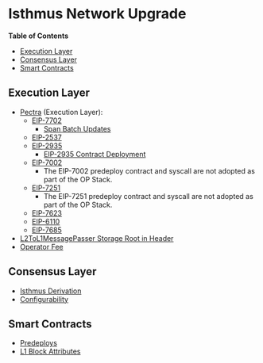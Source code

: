 # Isthmus Network Upgrade

<!-- START doctoc generated TOC please keep comment here to allow auto update -->
<!-- DON'T EDIT THIS SECTION, INSTEAD RE-RUN doctoc TO UPDATE -->
**Table of Contents**

- [Execution Layer](#execution-layer)
- [Consensus Layer](#consensus-layer)
- [Smart Contracts](#smart-contracts)

<!-- END doctoc generated TOC please keep comment here to allow auto update -->

## Execution Layer

- [Pectra](https://eips.ethereum.org/EIPS/eip-7600) (Execution Layer):
  - [EIP-7702](https://eips.ethereum.org/EIPS/eip-7702)
    - [Span Batch Updates](./derivation.md#span-batch-updates)
  - [EIP-2537](https://eips.ethereum.org/EIPS/eip-2537)
  - [EIP-2935](https://eips.ethereum.org/EIPS/eip-2935)
    - [EIP-2935 Contract Deployment](./derivation.md#eip-2935-contract-deployment)
  - [EIP-7002](https://eips.ethereum.org/EIPS/eip-7002)
    - The EIP-7002 predeploy contract and syscall are not adopted as part of the OP Stack.
  - [EIP-7251](https://eips.ethereum.org/EIPS/eip-7251)
    - The EIP-7251 predeploy contract and syscall are not adopted as part of the OP Stack.
  - [EIP-7623](https://eips.ethereum.org/EIPS/eip-7623)
  - [EIP-6110](https://eips.ethereum.org/EIPS/eip-6110)
  - [EIP-7685](https://eips.ethereum.org/EIPS/eip-7685)
- [L2ToL1MessagePasser Storage Root in Header](./exec-engine.md##l2tol1messagepasser-storage-root-in-header)
- [Operator Fee](./exec-engine.md#operator-fee)

## Consensus Layer

- [Isthmus Derivation](./derivation.md)
- [Configurability](./configurability.md)

## Smart Contracts

- [Predeploys](./predeploys.md)
- [L1 Block Attributes](./l1-attributes.md)
